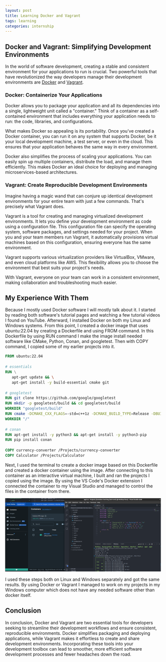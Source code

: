 ```yaml
---
layout: post
title: Learning Docker and Vagrant
tags: learning
categories: internship
---
```


## Docker and Vagrant: Simplifying Development Environments

  In the world of software development, creating a stable and consistent
environment for your applications to run is crucial. Two powerful tools that
have revolutionized the way developers manage their development environments are
[Docker][docker] and [Vagrant][vagrant].

### Docker: Containerize Your Applications

  Docker allows you to package your application and all its dependencies into a
single, lightweight unit called a "container." Think of a container as a
self-contained environment that includes everything your application needs to
run: the code, libraries, and configurations.

  What makes Docker so appealing is its portability. Once you've created a
Docker container, you can run it on any system that supports Docker, be it your
local development machine, a test server, or even in the cloud. This ensures
that your application behaves the same way in every environment.

  Docker also simplifies the process of scaling your applications. You can
easily spin up multiple containers, distribute the load, and manage them
efficiently. This makes Docker an ideal choice for deploying and managing
microservices-based architectures.

### Vagrant: Create Reproducible Development Environments

  Imagine having a magic wand that can conjure up identical development
environments for your entire team with just a few commands. That's precisely
what Vagrant does.

  Vagrant is a tool for creating and managing virtualized development
environments. It lets you define your development environment as code using a
configuration file. This configuration file can specify the operating system,
software packages, and settings needed for your project. When you and your team
members run Vagrant, it automatically provisions virtual machines based on this
configuration, ensuring everyone has the same environment.

  Vagrant supports various virtualization providers like VirtualBox, VMware, and
even cloud platforms like AWS. This flexibility allows you to choose the
environment that best suits your project's needs.

  With Vagrant, everyone on your team can work in a consistent environment,
making collaboration and troubleshooting much easier.

## My Experience With Them
  
  Because I mostly used Docker software I will mostly talk about it. I started
by reading both software's tutorial pages and watching a few tutorial videos I
found on YouTube. Afterward, I installed Docker on both my Linux and Windows
systems. From this point, I created a docker image that uses ubuntu:22.04 by
creating a Dockerfile and using FROM command. In this Dockerfile by using RUN
command I make the image install needed software like CMake, Python, Conan, and
googletest. Then with COPY command, I copied some of my earlier projects into it.

 ```dockerfile
FROM ubuntu:22.04

# essentials
RUN \
    apt-get update && \
    apt-get install -y build-essential cmake git

# googletest
RUN git clone https://github.com/google/googletest
RUN mkdir -p googletest/build && cd googletest/build
WORKDIR "googletest/build"
RUN cmake -DCMAKE_CXX_FLAGS=-std=c++1z -DCMAKE_BUILD_TYPE=Release -DBUILD_SHARED_LIBS=ON ../ && make -j8 all install
WORKDIR "/"

# conan 
RUN apt-get install -y python3 && apt-get install -y python3-pip
RUN pip install conan 

COPY currency-converter /Projects/currency-converter
COPY Calculator /Projects/Calculator
```

  Next, I used the terminal to create a docker image based on this Dockerfile
and created a docker container using the image. After connecting to this
container as an interactive virtual machine, I built and ran the projects I
copied using the image. By using the VS Code's Docker extension I connected the
container to my Visual Studio and managed to control the files in the container
from there.

![Docker VSCode Container](/assets/images/Docker_test.png)

  I used these steps both on Linux and Windows separately and got the same
results. By using Docker or Vagrant I managed to work on my projects in my
Windows computer which does not have any needed software other than docker
itself. 


## Conclusion

  In conclusion, Docker and Vagrant are two essential tools for developers
seeking to streamline their development workflows and ensure consistent,
reproducible environments. Docker simplifies packaging and deploying
applications, while Vagrant makes it effortless to create and share development
environments. Incorporating these tools into your development toolbox can lead
to smoother, more efficient software development processes and fewer headaches
down the road.

[docker]: https://www.docker.com/
[vagrant]: https://www.vagrantup.com/
